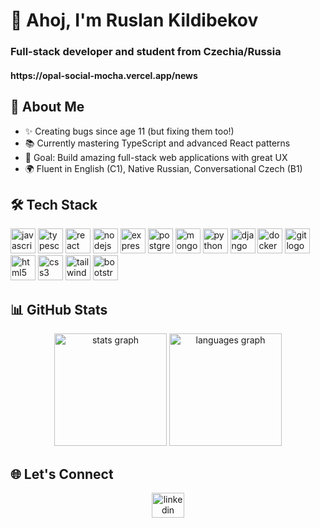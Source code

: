 <h1 align="left">👋 Ahoj, I'm Ruslan Kildibekov</h1>

###

<h3 align="left">Full-stack developer and student from Czechia/Russia</h3>

<h4>https://opal-social-mocha.vercel.app/news</h4>

###

## 🚀 About Me

- ✨ Creating bugs since age 11 (but fixing them too!)
- 📚 Currently mastering TypeScript and advanced React patterns
- 🎯 Goal: Build amazing full-stack web applications with great UX
- 🌍 Fluent in English (C1), Native Russian, Conversational Czech (B1)

## 🛠 Tech Stack

<div align="left">
  <img src="https://cdn.jsdelivr.net/gh/devicons/devicon/icons/javascript/javascript-original.svg" height="40" width="40" alt="javascript logo" />
  <img src="https://cdn.jsdelivr.net/gh/devicons/devicon/icons/typescript/typescript-original.svg" height="40" width="40" alt="typescript logo" />
  <img src="https://cdn.jsdelivr.net/gh/devicons/devicon/icons/react/react-original.svg" height="40" width="40" alt="react logo" />
  <img src="https://cdn.jsdelivr.net/gh/devicons/devicon/icons/nodejs/nodejs-original.svg" height="40" width="40" alt="nodejs logo" />
  <img src="https://cdn.jsdelivr.net/gh/devicons/devicon@latest/icons/express/express-original.svg" height="40" width="40" alt="express logo"/>
  <img src="https://cdn.jsdelivr.net/gh/devicons/devicon/icons/postgresql/postgresql-original.svg" height="40" width="40" alt="postgresql logo" />
  <img src="https://cdn.jsdelivr.net/gh/devicons/devicon/icons/mongodb/mongodb-original.svg" height="40" width="40" alt="mongodb logo" />
  <img src="https://cdn.jsdelivr.net/gh/devicons/devicon/icons/python/python-original.svg" height="40" width="40" alt="python logo" />
  <img src="https://cdn.jsdelivr.net/gh/devicons/devicon/icons/django/django-plain.svg" height="40" width="40" alt="django logo" />
  <img src="https://cdn.jsdelivr.net/gh/devicons/devicon/icons/docker/docker-original.svg" height="40" width="40" alt="docker logo" />
  <img src="https://cdn.jsdelivr.net/gh/devicons/devicon/icons/git/git-original.svg" height="40" width="40" alt="git logo" />
  <img src="https://cdn.jsdelivr.net/gh/devicons/devicon/icons/html5/html5-original.svg" height="40" width="40" alt="html5 logo" />
  <img src="https://cdn.jsdelivr.net/gh/devicons/devicon/icons/css3/css3-original.svg" height="40" width="40" alt="css3 logo" />
  <img src="https://cdn.jsdelivr.net/gh/devicons/devicon/icons/tailwindcss/tailwindcss-original.svg" height="40" width="40" alt='tailwindcss logo' />
  <img src="https://cdn.jsdelivr.net/gh/devicons/devicon/icons/bootstrap/bootstrap-original.svg" height="40" width="40" alt="bootstrap logo" />
</div>

## 📊 GitHub Stats

<div align="center">
  <img src="https://github-readme-stats.vercel.app/api?username=Awiity&hide_title=false&hide_rank=true&show_icons=true&include_all_commits=true&count_private=true&disable_animations=false&theme=dracula&locale=en&hide_border=false" height="180" alt="stats graph" />
  <img src="https://github-readme-stats.vercel.app/api/top-langs?username=Awiity&locale=en&hide_title=false&layout=compact&card_width=320&langs_count=6&theme=dracula&hide_border=false" height="180" alt="languages graph" />
</div>

## 🌐 Let's Connect

<div align="center">
  <a href="https://www.linkedin.com/in/ruslan-kildibekov-3107562ba/">
    <img src="https://raw.githubusercontent.com/maurodesouza/profile-readme-generator/master/src/assets/icons/social/linkedin/default.svg" width="52" height="40" alt="linkedin logo" />
  </a>
  
</div>
